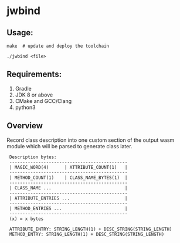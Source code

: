 # jwbind

## Usage:
```
make  # update and deploy the toolchain

./jwbind <file>
```

## Requirements:
1. Gradle
2. JDK 8 or above
3. CMake and GCC/Clang
4. python3

## Overview
Record class description into one custom section of the output wasm module which will be parsed to generate class later.
```
 Description bytes:
 ---------------------------------------------
 | MAGIC_WORD(4)      | ATTRIBUTE_COUNT(1)   |
 ---------------------------------------------
 | METHOD_COUNT(1)    | CLASS_NAME_BYTES(1)  |
 ---------------------------------------------
 | CLASS_NAME ...                            |
 ---------------------------------------------
 | ATTRIBUTE_ENTRIES ...                     |
 ---------------------------------------------
 | METHOD_ENTRIES ...                        |
 ---------------------------------------------
 (x) = x bytes

 ATTRIBUTE_ENTRY: STRING_LENGTH(1) + DESC_STRING(STRING_LENGTH)
 METHOD_ENTRY: STRING_LENGTH(1) + DESC_STRING(STRING_LENGTH)

```
